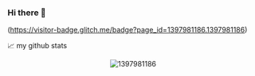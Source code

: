 ### Hi there 👋
(https://visitor-badge.glitch.me/badge?page_id=1397981186.1397981186)













📈 my github stats
<p align="center"> <img src="https://github-readme-stats.vercel.app/api?username=1397981186&show_icons=true&theme=gotham" alt="1397981186" />

